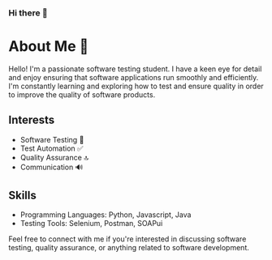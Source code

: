 ### Hi there 👋

# About Me 🐞

Hello! I'm a passionate software testing student. I have a keen eye for detail and enjoy ensuring that software applications run smoothly and efficiently. I'm constantly learning and exploring how to test and ensure quality in order to improve the quality of software products.

## Interests

- Software Testing 🔎
- Test Automation ✅
- Quality Assurance 🔝
- Communication 🔊


## Skills

- Programming Languages: Python, Javascript, Java
- Testing Tools: Selenium, Postman, SOAPui


Feel free to connect with me if you're interested in discussing software testing, quality assurance, or anything related to software development.

